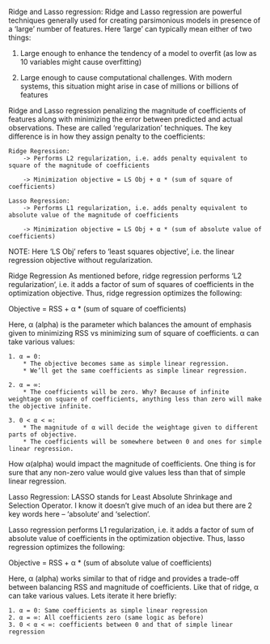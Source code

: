 Ridge and Lasso regression:
    Ridge and Lasso regression are powerful techniques generally used for creating parsimonious models in presence of a ‘large’ number of features. Here ‘large’ can typically mean either of two things:

1. Large enough to enhance the tendency of a model to overfit (as low as 10 variables might cause overfitting)

2. Large enough to cause computational challenges. With modern systems, this situation might arise in case of millions or billions of features

Ridge and Lasso regression penalizing the magnitude of coefficients of features along with minimizing the error between predicted and actual observations. These are called ‘regularization’ techniques. The key difference is in how they assign penalty to the coefficients:

    Ridge Regression:
        -> Performs L2 regularization, i.e. adds penalty equivalent to square of the magnitude of coefficients
        
        -> Minimization objective = LS Obj + α * (sum of square of coefficients)
        
    Lasso Regression:
        -> Performs L1 regularization, i.e. adds penalty equivalent to absolute value of the magnitude of coefficients
        
        -> Minimization objective = LS Obj + α * (sum of absolute value of coefficients)
        
NOTE: Here ‘LS Obj’ refers to ‘least squares objective’, i.e. the linear regression objective without regularization.

Ridge Regression
    As mentioned before, ridge regression performs ‘L2 regularization‘, i.e. it adds a factor of sum of squares of coefficients in the optimization objective. Thus, ridge regression optimizes the following:

Objective = RSS + α * (sum of square of coefficients)

Here, α (alpha) is the parameter which balances the amount of emphasis given to minimizing RSS vs minimizing sum of square of coefficients. α can take various values:

    1. α = 0:
        * The objective becomes same as simple linear regression.
        * We’ll get the same coefficients as simple linear regression.

    2. α = ∞:
        * The coefficients will be zero. Why? Because of infinite weightage on square of coefficients, anything less than zero will make the objective infinite.

    3. 0 < α < ∞:
        * The magnitude of α will decide the weightage given to different parts of objective.
        * The coefficients will be somewhere between 0 and ones for simple linear regression.
        
How α(alpha) would impact the magnitude of coefficients. One thing is for sure that any non-zero value would give values less than that of simple linear regression.

Lasso Regression:
    LASSO stands for Least Absolute Shrinkage and Selection Operator. I know it doesn’t give much of an idea but there are 2 key words here – ‘absolute‘ and ‘selection‘.

Lasso regression performs L1 regularization, i.e. it adds a factor of sum of absolute value of coefficients in the optimization objective. Thus, lasso regression optimizes the following:

Objective = RSS + α * (sum of absolute value of coefficients)

Here, α (alpha) works similar to that of ridge and provides a trade-off between balancing RSS and magnitude of coefficients. Like that of ridge, α can take various values. Lets iterate it here briefly:

    1. α = 0: Same coefficients as simple linear regression
    2. α = ∞: All coefficients zero (same logic as before)
    3. 0 < α < ∞: coefficients between 0 and that of simple linear regression